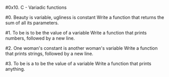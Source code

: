 #0x10. C - Variadic functions

#0. Beauty is variable, ugliness is constant
Write a function that returns the sum of all its parameters.

#1. To be is to be the value of a variable
Write a function that prints numbers, followed by a new line.

#2. One woman's constant is another woman's variable
Write a function that prints strings, followed by a new line.

#3. To be is a to be the value of a variable
Write a function that prints anything.
